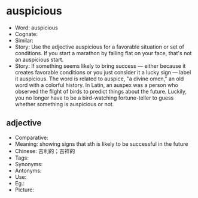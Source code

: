# auspicious

- Word: auspicious
- Cognate: 
- Similar: 
- Story: Use the adjective auspicious for a favorable situation or set of conditions. If you start a marathon by falling flat on your face, that's not an auspicious start.
- Story: If something seems likely to bring success — either because it creates favorable conditions or you just consider it a lucky sign — label it auspicious. The word is related to auspice, "a divine omen," an old word with a colorful history. In Latin, an auspex was a person who observed the flight of birds to predict things about the future. Luckily, you no longer have to be a bird-watching fortune-teller to guess whether something is auspicious or not.

## adjective

- Comparative: 
- Meaning: showing signs that sth is likely to be successful in the future
- Chinese: 吉利的；吉祥的
- Tags: 
- Synonyms: 
- Antonyms: 
- Use: 
- Eg.: 
- Picture: 

